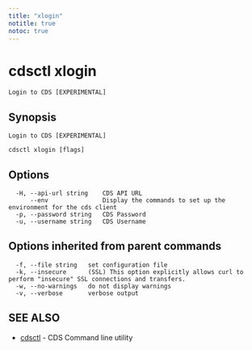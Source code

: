 ```yaml
---
title: "xlogin"
notitle: true
notoc: true
---
```

# cdsctl xlogin

`Login to CDS [EXPERIMENTAL]`

## Synopsis

`Login to CDS [EXPERIMENTAL]`

```
cdsctl xlogin [flags]
```

## Options

```
  -H, --api-url string    CDS API URL
      --env               Display the commands to set up the environment for the cds client
  -p, --password string   CDS Password
  -u, --username string   CDS Username
```

## Options inherited from parent commands

```
  -f, --file string   set configuration file
  -k, --insecure      (SSL) This option explicitly allows curl to perform "insecure" SSL connections and transfers.
  -w, --no-warnings   do not display warnings
  -v, --verbose       verbose output
```

## SEE ALSO

* [cdsctl](/docs/components/cdsctl/cdsctl/)	 - CDS Command line utility


